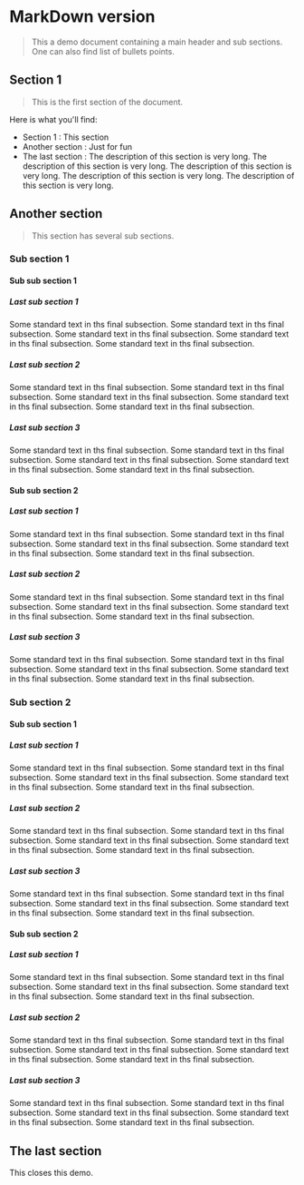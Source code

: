 <html>
<link rel="stylesheet" href="_static/pygments.css" type="text/css" />
<link rel="stylesheet" href="_static/css/theme.css" type="text/css" />
<link rel="stylesheet" href="_static/css/theme_overrides.css" type="text/css" />
<link rel="stylesheet" href="_static/css/version_switch.css" type="text/css" />
</html>
      

# MarkDown version

> This a demo document containing a main header and sub sections. One can also find list of bullets points.

## Section 1

> This is the first section of the document.

Here is what you'll find:
 - Section 1 : This section
 - Another section : Just for fun
 - The last section : The description of this section is very long. The description of this section is very long. The description of this section is very long. The description of this section is very long. The description of this section is very long. 

## Another section

> This section has several sub sections.

### Sub section 1

#### Sub sub section 1

##### Last sub section 1

Some standard text in ths final subsection. Some standard text in ths final subsection. Some standard text in ths final subsection. Some standard text in ths final subsection. Some standard text in ths final subsection. 

##### Last sub section 2

Some standard text in ths final subsection. Some standard text in ths final subsection. Some standard text in ths final subsection. Some standard text in ths final subsection. Some standard text in ths final subsection. 

##### Last sub section 3

Some standard text in ths final subsection. Some standard text in ths final subsection. Some standard text in ths final subsection. Some standard text in ths final subsection. Some standard text in ths final subsection. 

#### Sub sub section 2

##### Last sub section 1

Some standard text in ths final subsection. Some standard text in ths final subsection. Some standard text in ths final subsection. Some standard text in ths final subsection. Some standard text in ths final subsection. 

##### Last sub section 2

Some standard text in ths final subsection. Some standard text in ths final subsection. Some standard text in ths final subsection. Some standard text in ths final subsection. Some standard text in ths final subsection. 

##### Last sub section 3

Some standard text in ths final subsection. Some standard text in ths final subsection. Some standard text in ths final subsection. Some standard text in ths final subsection. Some standard text in ths final subsection. 

### Sub section 2

#### Sub sub section 1

##### Last sub section 1

Some standard text in ths final subsection. Some standard text in ths final subsection. Some standard text in ths final subsection. Some standard text in ths final subsection. Some standard text in ths final subsection. 

##### Last sub section 2

Some standard text in ths final subsection. Some standard text in ths final subsection. Some standard text in ths final subsection. Some standard text in ths final subsection. Some standard text in ths final subsection. 

##### Last sub section 3

Some standard text in ths final subsection. Some standard text in ths final subsection. Some standard text in ths final subsection. Some standard text in ths final subsection. Some standard text in ths final subsection. 

#### Sub sub section 2

##### Last sub section 1

Some standard text in ths final subsection. Some standard text in ths final subsection. Some standard text in ths final subsection. Some standard text in ths final subsection. Some standard text in ths final subsection. 

##### Last sub section 2

Some standard text in ths final subsection. Some standard text in ths final subsection. Some standard text in ths final subsection. Some standard text in ths final subsection. Some standard text in ths final subsection. 

##### Last sub section 3

Some standard text in ths final subsection. Some standard text in ths final subsection. Some standard text in ths final subsection. Some standard text in ths final subsection. Some standard text in ths final subsection. 

## The last section

This closes this demo.